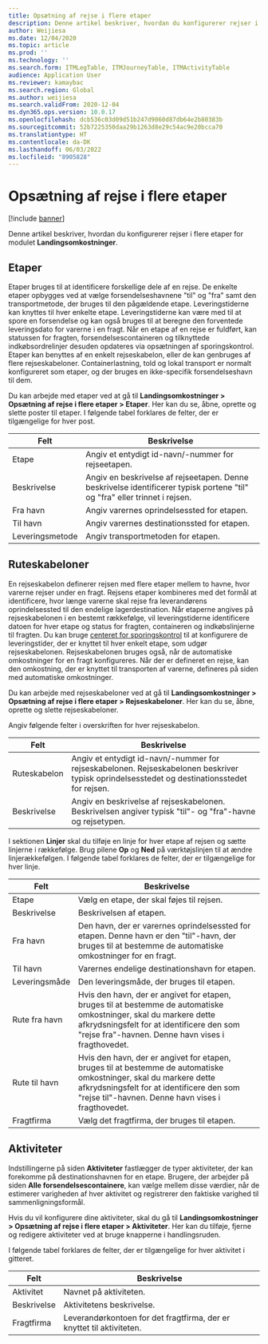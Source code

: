 ```yaml
---
title: Opsætning af rejse i flere etaper
description: Denne artikel beskriver, hvordan du konfigurerer rejser i flere etaper for modulet Landingsomkostninger.
author: Weijiesa
ms.date: 12/04/2020
ms.topic: article
ms.prod: ''
ms.technology: ''
ms.search.form: ITMLegTable, ITMJourneyTable, ITMActivityTable
audience: Application User
ms.reviewer: kamaybac
ms.search.region: Global
ms.author: weijiesa
ms.search.validFrom: 2020-12-04
ms.dyn365.ops.version: 10.0.17
ms.openlocfilehash: dcb536c03d09d51b247d9060d87db64e2b80383b
ms.sourcegitcommit: 52b7225350daa29b1263d8e29c54ac9e20bcca70
ms.translationtype: HT
ms.contentlocale: da-DK
ms.lasthandoff: 06/03/2022
ms.locfileid: "8905828"
---
```

# <a name="multi-leg-journey-setup"></a>Opsætning af rejse i flere etaper

[!include [banner](../../includes/banner.md)]

Denne artikel beskriver, hvordan du konfigurerer rejser i flere etaper for modulet **Landingsomkostninger**.

## <a name="legs"></a>Etaper

Etaper bruges til at identificere forskellige dele af en rejse. De enkelte etaper opbygges ved at vælge forsendelseshavnene "til" og "fra" samt den transportmetode, der bruges til den pågældende etape. Leveringstiderne kan knyttes til hver enkelte etape. Leveringstiderne kan være med til at spore en forsendelse og kan også bruges til at beregne den forventede leveringsdato for varerne i en fragt. Når en etape af en rejse er fuldført, kan statussen for fragten, forsendelsescontaineren og tilknyttede indkøbsordrelinjer desuden opdateres via opsætningen af sporingskontrol. Etaper kan benyttes af en enkelt rejseskabelon, eller de kan genbruges af flere rejseskabeloner. Containerlastning, told og lokal transport er normalt konfigureret som etaper, og der bruges en ikke-specifik forsendelseshavn til dem.

Du kan arbejde med etaper ved at gå til **Landingsomkostninger \> Opsætning af rejse i flere etaper \> Etaper**. Her kan du se, åbne, oprette og slette poster til etaper. I følgende tabel forklares de felter, der er tilgængelige for hver post.

| Felt | Beskrivelse |
|---|---|
| Etape | Angiv et entydigt id-navn/-nummer for rejseetapen. |
| Beskrivelse | Angiv en beskrivelse af rejseetapen. Denne beskrivelse identificerer typisk portene "til" og "fra" eller trinnet i rejsen. |
| Fra havn | Angiv varernes oprindelsessted for etapen. |
| Til havn | Angiv varernes destinationssted for etapen. |
| Leveringsmetode | Angiv transportmetoden for etapen. |

## <a name="journey-templates"></a>Ruteskabeloner

En rejseskabelon definerer rejsen med flere etaper mellem to havne, hvor varerne rejser under en fragt. Rejsens etaper kombineres med det formål at identificere, hvor længe varerne skal rejse fra leverandørens oprindelsessted til den endelige lagerdestination. Når etaperne angives på rejseskabelonen i en bestemt rækkefølge, vil leveringstiderne identificere datoen for hver etape og status for fragten, containeren og indkøbslinjerne til fragten. Du kan bruge [centeret for sporingskontrol](delivery-information-setup.md) til at konfigurere de leveringstider, der er knyttet til hver enkelt etape, som udgør rejseskabelonen. Rejseskabelonen bruges også, når de automatiske omkostninger for en fragt konfigureres. Når der er defineret en rejse, kan den omkostning, der er knyttet til transporten af varerne, defineres på siden med automatiske omkostninger.

Du kan arbejde med rejseskabeloner ved at gå til **Landingsomkostninger \> Opsætning af rejse i flere etaper \> Rejseskabeloner**. Her kan du se, åbne, oprette og slette rejseskabeloner.

Angiv følgende felter i overskriften for hver rejseskabelon.

| Felt | Beskrivelse |
|---|---|
| Ruteskabelon | Angiv et entydigt id-navn/-nummer for rejseskabelonen. Rejseskabelonen beskriver typisk oprindelsesstedet og destinationsstedet for rejsen. |
| Beskrivelse | Angiv en beskrivelse af rejseskabelonen. Beskrivelsen angiver typisk "til"- og "fra"-havne og rejsetypen. |

I sektionen **Linjer** skal du tilføje en linje for hver etape af rejsen og sætte linjerne i rækkefølge. Brug pilene **Op** og **Ned** på værktøjslinjen til at ændre linjerækkefølgen. I følgende tabel forklares de felter, der er tilgængelige for hver linje.

| Felt | Beskrivelse |
|---|---|
| Etape | Vælg en etape, der skal føjes til rejsen. |
| Beskrivelse | Beskrivelsen af etapen. |
| Fra havn | Den havn, der er varernes oprindelsessted for etapen. Denne havn er den "til"-havn, der bruges til at bestemme de automatiske omkostninger for en fragt. |
| Til havn | Varernes endelige destinationshavn for etapen. |
| Leveringsmåde | Den leveringsmåde, der bruges til etapen. |
| Rute fra havn | Hvis den havn, der er angivet for etapen, bruges til at bestemme de automatiske omkostninger, skal du markere dette afkrydsningsfelt for at identificere den som "rejse fra"-havnen. Denne havn vises i fragthovedet. |
| Rute til havn | Hvis den havn, der er angivet for etapen, bruges til at bestemme de automatiske omkostninger, skal du markere dette afkrydsningsfelt for at identificere den som "rejse til"-havnen. Denne havn vises i fragthovedet. |
| Fragtfirma | Vælg det fragtfirma, der bruges til etapen. |

## <a name="activities"></a>Aktiviteter

Indstillingerne på siden **Aktiviteter** fastlægger de typer aktiviteter, der kan forekomme på destinationshavnen for en etape. Brugere, der arbejder på siden **Alle forsendelsescontainere**, kan vælge mellem disse værdier, når de estimerer varigheden af hver aktivitet og registrerer den faktiske varighed til sammenligningsformål.

Hvis du vil konfigurere dine aktiviteter, skal du gå til **Landingsomkostninger \> Opsætning af rejse i flere etaper \> Aktiviteter**. Her kan du tilføje, fjerne og redigere aktiviteter ved at bruge knapperne i handlingsruden.

I følgende tabel forklares de felter, der er tilgængelige for hver aktivitet i gitteret.

| Felt | Beskrivelse |
|---|---|
| Aktivitet | Navnet på aktiviteten. |
| Beskrivelse | Aktivitetens beskrivelse. |
| Fragtfirma | Leverandørkontoen for det fragtfirma, der er knyttet til aktiviteten. |
